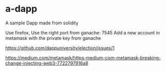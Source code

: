 # a-dapp
A sample Dapp made from solidity

Use firefox, 
Use the right port from ganache: 7545
Add a new account in metamask with the private key from ganache

https://github.com/dappuniversity/election/issues/1

https://medium.com/metamask/https-medium-com-metamask-breaking-change-injecting-web3-7722797916a8
